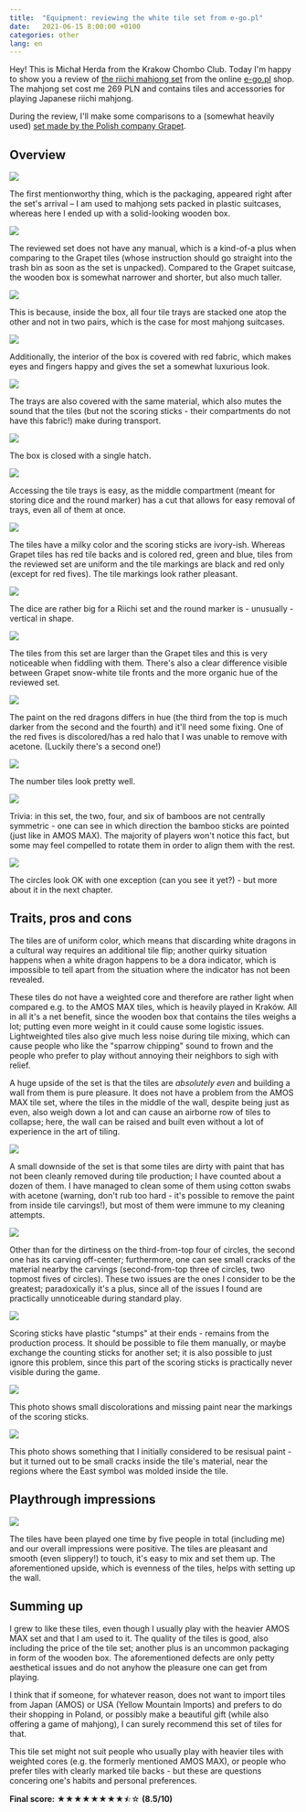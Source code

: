 ```yaml
---
title:  "Equipment: reviewing the white tile set from e-go.pl"
date:   2021-06-15 8:00:00 +0100
categories: other
lang: en
---
```


Hey! This is Michał Herda from the Krakow Chombo Club. Today I'm happy to show you a review of [the riichi mahjong set](http://ponnuki.nazwa.pl/e-go/index.php?main_page=product_info&cPath=17&products_id=211) from the online [e-go.pl](http://e-go.pl/) shop. The mahjong set cost me 269 PLN and contains tiles and accessories for playing Japanese riichi mahjong.

During the review, I'll make some comparisons to a (somewhat heavily used) [set made by the Polish company Grapet](https://www.ceneo.pl/35993142).

## Overview

![](/assets/images/review-e-go-white/001-001.jpg)

The first mentionworthy thing, which is the packaging, appeared right after the set's arrival – I am used to mahjong sets packed in plastic suitcases, whereas here I ended up with a solid-looking wooden box.

![](/assets/images/review-e-go-white/001-002.jpg)

The reviewed set does not have any manual, which is a kind-of-a plus when comparing to the Grapet tiles (whose instruction should go straight into the trash bin as soon as the set is unpacked). Compared to the Grapet suitcase, the wooden box is somewhat narrower and shorter, but also much taller.

![](/assets/images/review-e-go-white/001-003.jpg)

This is because, inside the box, all four tile trays are stacked one atop the other and not in two pairs, which is the case for most mahjong suitcases.

![](/assets/images/review-e-go-white/001-004.jpg)

Additionally, the interior of the box is covered with red fabric, which makes eyes and fingers happy and gives the set a somewhat luxurious look.

![](/assets/images/review-e-go-white/001-005.jpg)

The trays are also covered with the same material, which also mutes the sound that the tiles (but not the scoring sticks - their compartments do not have this fabric!) make during transport.

![](/assets/images/review-e-go-white/001-006.jpg)

The box is closed with a single hatch.

![](/assets/images/review-e-go-white/001-007.jpg)

Accessing the tile trays is easy, as the middle compartment (meant for storing dice and the round marker) has a cut that allows for easy removal of trays, even all of them at once.

![](/assets/images/review-e-go-white/001-008.jpg)

The tiles have a milky color and the scoring sticks are ivory-ish. Whereas Grapet tiles has red tile backs and is colored red, green and blue, tiles from the reviewed set are uniform and the tile markings are black and red only (except for red fives). The tile markings look rather pleasant.

![](/assets/images/review-e-go-white/001-009.jpg)

The dice are rather big for a Riichi set and the round marker is - unusually - vertical in shape.

![](/assets/images/review-e-go-white/001-010.jpg)

The tiles from this set are larger than the Grapet tiles and this is very noticeable when fiddling with them. There's also a clear difference visible between Grapet snow-white tile fronts and the more organic hue of the reviewed set.

![](/assets/images/review-e-go-white/001-011.jpg)

The paint on the red dragons differs in hue (the third from the top is much darker from the second and the fourth) and it'll need some fixing. One of the red fives is discolored/has a red halo that I was unable to remove with acetone. (Luckily there's a second one!)

![](/assets/images/review-e-go-white/001-012.jpg)

The number tiles look pretty well.

![](/assets/images/review-e-go-white/001-013.jpg)

Trivia: in this set, the two, four, and six of bamboos are not centrally symmetric - one can see in which direction the bamboo sticks are pointed (just like in AMOS MAX). The majority of players won't notice this fact, but some may feel compelled to rotate them in order to align them with the rest.

![](/assets/images/review-e-go-white/001-014.jpg)

The circles look OK with one exception (can you see it yet?) - but more about it in the next chapter.

## Traits, pros and cons

The tiles are of uniform color, which means that discarding white dragons in a cultural way requires an additional tile flip; another quirky situation happens when a white dragon happens to be a dora indicator, which is impossible to tell apart from the situation where the indicator has not been revealed.

These tiles do not have a weighted core and therefore are rather light when compared e.g. to the AMOS MAX tiles, which is heavily played in Kraków. All in all it's a net benefit, since the wooden box that contains the tiles weighs a lot; putting even more weight in it could cause some logistic issues. Lightweighted tiles also give much less noise during tile mixing, which can cause people who like the "sparrow chipping" sound to frown and the people who prefer to play without annoying their neighbors to sigh with relief.

A huge upside of the set is that the tiles are *absolutely even* and building a wall from them is pure pleasure. It does not have a problem from the AMOS MAX tile set, where the tiles in the middle of the wall, despite being just as even, also weigh down a lot and can cause an airborne row of tiles to collapse; here, the wall can be raised and built even without a lot of experience in the art of tiling.

![](/assets/images/review-e-go-white/002-001.jpg)

A small downside of the set is that some tiles are dirty with paint that has not been cleanly removed during tile production; I have counted about a dozen of them. I have managed to clean some of them using cotton swabs with acetone (warning, don't rub too hard - it's possible to remove the paint from inside tile carvings!), but most of them were immune to my cleaning attempts.

![](/assets/images/review-e-go-white/002-002.jpg)

Other than for the dirtiness on the third-from-top four of circles, the second one has its carving off-center; furthermore, one can see small cracks of the material nearby the carvings (second-from-top three of circles, two topmost fives of circles). These two issues are the ones I consider to be the greatest; paradoxically it's a plus, since all of the issues I found are practically unnoticeable during standard play.

![](/assets/images/review-e-go-white/002-003.jpg)

Scoring sticks have plastic "stumps" at their ends - remains from the production process. It should be possible to file them manually, or maybe exchange the counting sticks for another set; it is also possible to just ignore this problem, since this part of the scoring sticks is practically never visible during the game.

![](/assets/images/review-e-go-white/002-004.jpg)

This photo shows small discolorations and missing paint near the markings of the scoring sticks.

![](/assets/images/review-e-go-white/002-005.jpg)

This photo shows something that I initially considered to be resisual paint - but it turned out to be small cracks inside the tile's material, near the regions where the East symbol was molded inside the tile.

## Playthrough impressions

![](/assets/images/review-e-go-white/003-001.jpg)

The tiles have been played one time by five people in total (including me) and our overall impressions were positive. The tiles are pleasant and smooth (even slippery!) to touch, it's easy to mix and set them up. The aforementioned upside, which is evenness of the tiles, helps with setting up the wall.

## Summing up

I grew to like these tiles, even though I usually play with the heavier AMOS MAX set and that I am used to it. The quality of the tiles is good, also including the price of the tile set; another plus is an uncommon packaging in form of the wooden box. The aforementioned defects are only petty aesthetical issues and do not anyhow the pleasure one can get from playing.

I think that if someone, for whatever reason, does not want to import tiles from Japan (AMOS) or USA (Yellow Mountain Imports) and prefers to do their shopping in Poland, or possibly make a beautiful gift (while also offering a game of mahjong), I can surely recommend this set of tiles for that.

This tile set might not suit people who usually play with heavier tiles with weighted cores (e.g. the formerly mentioned AMOS MAX), or people who prefer tiles with clearly marked tile backs - but these are questions concering one's habits and personal preferences.

**Final score:** ★★★★★★★★⯪☆ **(8.5/10)**
